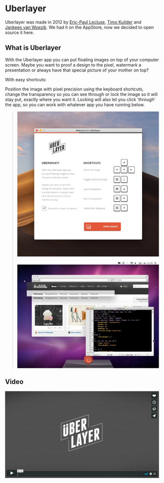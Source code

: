 

# Uberlayer

Uberlayer was made in 2012 by [Eric-Paul Lecluse](https://github.com/epologee/), [Timo Kuilder](https://timokuilder.com/) and [Jankees van Woezik](https://jankeesvw.com/). We had it on the AppStore, now we decided to open source it here.

## What is Uberlayer

With  the Uberlayer app you can put floating images on top of your computer  screen. Maybe you want to proof a design to the pixel, watermark a  presentation or always have that special picture of your mother on top?

With easy shortcuts:

Position the image with pixel precision using the keyboard  shortcuts, change the transparency so you can see through or lock the  image so it will stay put, exactly where you want it. Locking will also  let you click 'through' the app, so you can work with whatever app you  have running below.

> ![Screenshot](screenshots/screenshot.jpg)
>
> 
>
> ![uberlayer_screen_3](screenshots/uberlayer_screen_3.jpg)



## Video

[![image-20200501210414567](screenshots/video.png)](https://vimeo.com/39413714)